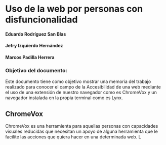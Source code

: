 # Uso de la web por personas con disfuncionalidad

#### Eduardo Rodríguez San Blas
#### Jefry Izquierdo Hernández
#### Marcos Padilla Herrera

### Objetivo del documento:
Este documento tiene como objetivo mostrar una memoria del trabajo realizado para conocer el campo de la Accesibilidad de una web mediante el uso de una extensión de nuestro navegador como es ChromeVox y un navegador instalada en la propia terminal como es Lynx.

## ChromeVox
ChromeVox es una herramienta para aquellas personas con capacidades visuales reducidas que necesitan un apoyo de alguna herramienta que le facilite las acciones que quiera hacer en una determinada web. L
